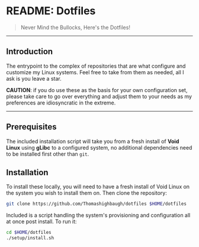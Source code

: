 # README: Dotfiles

> Never Mind the Bullocks, Here's the Dotfiles!

---

## Introduction

The entrypoint to the complex of repositories that are what configure and customize my Linux systems. Feel free to take from them as needed, all I ask is you leave a star.

**CAUTION**: if you do use these as the basis for your own configuration set, please take care to go over everything and adjust them to your needs as my preferences are idiosyncratic in the extreme.

---

## Prerequisites

The included installation script will take you from a fresh install of **Void Linux** using **gLibc** to a configured system, no additional dependencies need to be installed first other than `git`.

## Installation

To install these locally, you will need to have a fresh install of Void Linux on the system you wish to install them on. Then clone the repository:

```bash
git clone https://github.com/Thomashighbaugh/dotfiles $HOME/dotfiles
```

Included is a script handling the system's provisioning and configuration all at once post install. To run it:

```bash
cd $HOME/dotfiles
./setup/install.sh
```
